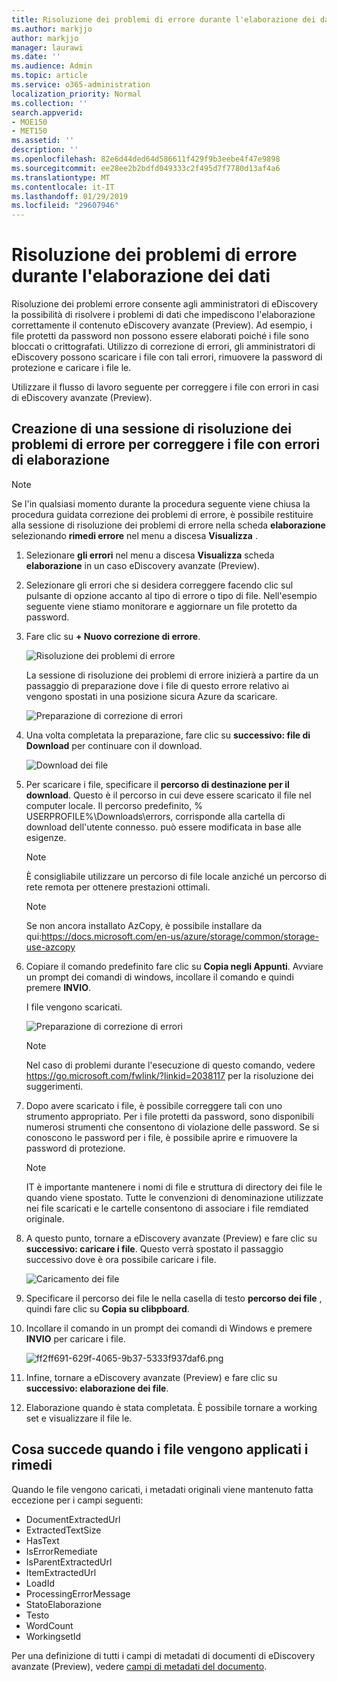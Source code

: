 ```yaml
---
title: Risoluzione dei problemi di errore durante l'elaborazione dei dati
ms.author: markjjo
author: markjjo
manager: laurawi
ms.date: ''
ms.audience: Admin
ms.topic: article
ms.service: o365-administration
localization_priority: Normal
ms.collection: ''
search.appverid:
- MOE150
- MET150
ms.assetid: ''
description: ''
ms.openlocfilehash: 82e6d44ded64d586611f429f9b3eebe4f47e9898
ms.sourcegitcommit: ee28ee2b2bdfd049333c2f495d7f7780d13af4a6
ms.translationtype: MT
ms.contentlocale: it-IT
ms.lasthandoff: 01/29/2019
ms.locfileid: "29607946"
---
```

# <a name="error-remediation-when-processing-data"></a>Risoluzione dei problemi di errore durante l'elaborazione dei dati

Risoluzione dei problemi errore consente agli amministratori di eDiscovery la possibilità di risolvere i problemi di dati che impediscono l'elaborazione correttamente il contenuto eDiscovery avanzate (Preview). Ad esempio, i file protetti da password non possono essere elaborati poiché i file sono bloccati o crittografati. Utilizzo di correzione di errori, gli amministratori di eDiscovery possono scaricare i file con tali errori, rimuovere la password di protezione e caricare i file le.

Utilizzare il flusso di lavoro seguente per correggere i file con errori in casi di eDiscovery avanzate (Preview).

## <a name="creating-an-error-remediation-session-to-remediate-files-with-processing-errors"></a>Creazione di una sessione di risoluzione dei problemi di errore per correggere i file con errori di elaborazione

>[!NOTE]
>Se l'in qualsiasi momento durante la procedura seguente viene chiusa la procedura guidata correzione dei problemi di errore, è possibile restituire alla sessione di risoluzione dei problemi di errore nella scheda **elaborazione** selezionando **rimedi errore** nel menu a discesa **Visualizza** .

1. Selezionare **gli errori** nel menu a discesa **Visualizza** scheda **elaborazione** in un caso eDiscovery avanzate (Preview).

2. Selezionare gli errori che si desidera correggere facendo clic sul pulsante di opzione accanto al tipo di errore o tipo di file.  Nell'esempio seguente viene stiamo monitorare e aggiornare un file protetto da password.

3. Fare clic su **+ Nuovo correzione di errore**.

    ![Risoluzione dei problemi di errore](../media/8c2faf1a-834b-44fc-b418-6a18aed8b81a.png)

    La sessione di risoluzione dei problemi di errore inizierà a partire da un passaggio di preparazione dove i file di questo errore relativo ai vengono spostati in una posizione sicura Azure da scaricare.

    ![Preparazione di correzione di errori](../media/390572ec-7012-47c4-a6b6-4cbb5649e8a8.png)

4. Una volta completata la preparazione, fare clic su **successivo: file di Download** per continuare con il download.

    ![Download dei file](../media/6ac04b09-8e13-414a-9e24-7c75ba586363.png)

5. Per scaricare i file, specificare il **percorso di destinazione per il download**. Questo è il percorso in cui deve essere scaricato il file nel computer locale.  Il percorso predefinito, % USERPROFILE%\Downloads\errors, corrisponde alla cartella di download dell'utente connesso. può essere modificata in base alle esigenze.

    >[!NOTE]
    >È consigliabile utilizzare un percorso di file locale anziché un percorso di rete remota per ottenere prestazioni ottimali.

    > [!NOTE]
    > Se non ancora installato AzCopy, è possibile installare da qui:https://docs.microsoft.com/en-us/azure/storage/common/storage-use-azcopy

6. Copiare il comando predefinito fare clic su **Copia negli Appunti**. Avviare un prompt dei comandi di windows, incollare il comando e quindi premere **INVIO**.  

    I file vengono scaricati.

    ![Preparazione di correzione di errori](../media/f364ab4d-31c5-4375-b69f-650f694a2f69.png)

     > [!NOTE]
     > Nel caso di problemi durante l'esecuzione di questo comando, vedere https://go.microsoft.com/fwlink/?linkid=2038117 per la risoluzione dei suggerimenti.

7. Dopo avere scaricato i file, è possibile correggere tali con uno strumento appropriato. Per i file protetti da password, sono disponibili numerosi strumenti che consentono di violazione delle password. Se si conoscono le password per i file, è possibile aprire e rimuovere la password di protezione.
    > [!NOTE]
    > IT è importante mantenere i nomi di file e struttura di directory dei file le quando viene spostato.  Tutte le convenzioni di denominazione utilizzate nei file scaricati e le cartelle consentono di associare i file remdiated originale.

8. A questo punto, tornare a eDiscovery avanzate (Preview) e fare clic su **successivo: caricare i file**.  Questo verrà spostato il passaggio successivo dove è ora possibile caricare i file.

    ![Caricamento dei file](../media/af3d8617-1bab-4ecd-8de0-22e53acba240.png)

9. Specificare il percorso dei file le nella casella di testo **percorso dei file** , quindi fare clic su **Copia su clibpboard**.

10. Incollare il comando in un prompt dei comandi di Windows e premere **INVIO** per caricare i file.

    ![ff2ff691-629f-4065-9b37-5333f937daf6.png](../media/ff2ff691-629f-4065-9b37-5333f937daf6.png)

11. Infine, tornare a eDiscovery avanzate (Preview) e fare clic su **successivo: elaborazione dei file**.

12. Elaborazione quando è stata completata.  È possibile tornare a working set e visualizzare il file le.

## <a name="what-happens-when-files-are-remediated"></a>Cosa succede quando i file vengono applicati i rimedi

Quando le file vengono caricati, i metadati originali viene mantenuto fatta eccezione per i campi seguenti: 

- DocumentExtractedUrl
- ExtractedTextSize
- HasText
- IsErrorRemediate
- IsParentExtractedUrl
- ItemExtractedUrl
- LoadId
- ProcessingErrorMessage
- StatoElaborazione
- Testo
- WordCount
- WorkingsetId

Per una definizione di tutti i campi di metadati di documenti di eDiscovery avanzate (Preview), vedere [campi di metadati del documento](document-metadata-fields.md).